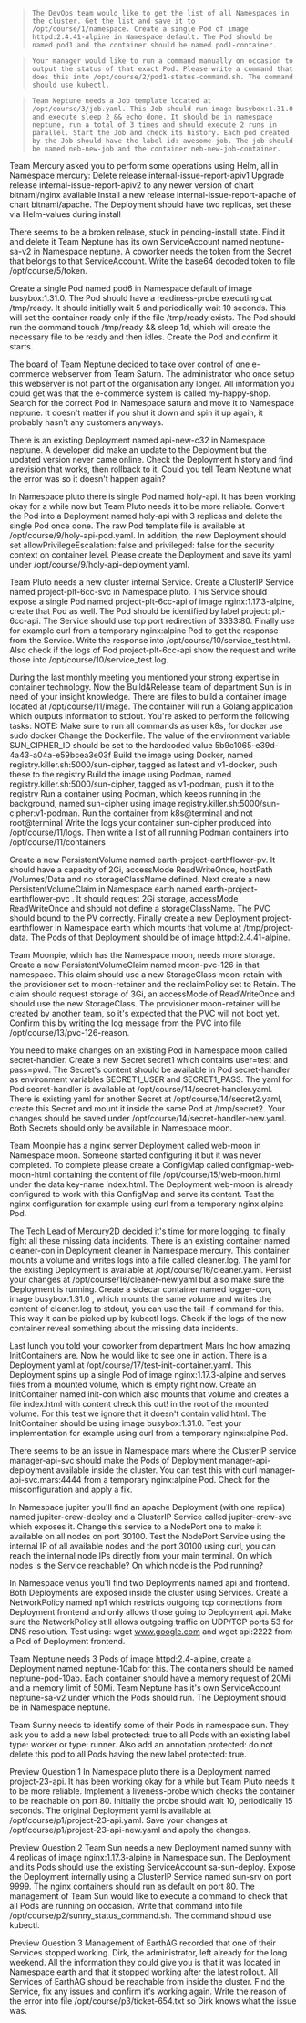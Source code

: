> ``The DevOps team would like to get the list of all Namespaces in the cluster. Get the list and save it to /opt/course/1/namespace.
Create a single Pod of image httpd:2.4.41-alpine in Namespace default. The Pod should be named pod1 and the container should be named pod1-container.``


> ``Your manager would like to run a command manually on occasion to output the status of that exact Pod. Please write a command that does this into /opt/course/2/pod1-status-command.sh. The command should use kubectl.``

> ``Team Neptune needs a Job template located at /opt/course/3/job.yaml. This Job should run image busybox:1.31.0 and execute sleep 2 && echo done. It should be in namespace neptune, run a total of 3 times and should execute 2 runs in parallel.
Start the Job and check its history. Each pod created by the Job should have the label id: awesome-job. The job should be named neb-new-job and the container neb-new-job-container.``

Team Mercury asked you to perform some operations using Helm, all in Namespace mercury:
Delete release internal-issue-report-apiv1
Upgrade release internal-issue-report-apiv2 to any newer version of chart bitnami/nginx available
Install a new release internal-issue-report-apache of chart bitnami/apache. The Deployment should have two replicas, set these via Helm-values during install

There seems to be a broken release, stuck in pending-install state. Find it and delete it
Team Neptune has its own ServiceAccount named neptune-sa-v2 in Namespace neptune. A coworker needs the token from the Secret that belongs to that ServiceAccount. Write the base64 decoded token to file /opt/course/5/token.

Create a single Pod named pod6 in Namespace default of image busybox:1.31.0. The Pod should have a readiness-probe executing cat /tmp/ready. It should initially wait 5 and periodically wait 10 seconds. This will set the container ready only if the file /tmp/ready exists.
The Pod should run the command touch /tmp/ready && sleep 1d, which will create the necessary file to be ready and then idles. Create the Pod and confirm it starts.

The board of Team Neptune decided to take over control of one e-commerce webserver from Team Saturn. The administrator who once setup this webserver is not part of the organisation any longer. All information you could get was that the e-commerce system is called my-happy-shop.
Search for the correct Pod in Namespace saturn and move it to Namespace neptune. It doesn't matter if you shut it down and spin it up again, it probably hasn't any customers anyways.

There is an existing Deployment named api-new-c32 in Namespace neptune. A developer did make an update to the Deployment but the updated version never came online. Check the Deployment history and find a revision that works, then rollback to it. Could you tell Team Neptune what the error was so it doesn't happen again?

In Namespace pluto there is single Pod named holy-api. It has been working okay for a while now but Team Pluto needs it to be more reliable.
Convert the Pod into a Deployment named holy-api with 3 replicas and delete the single Pod once done. The raw Pod template file is available at /opt/course/9/holy-api-pod.yaml.
In addition, the new Deployment should set allowPrivilegeEscalation: false and privileged: false for the security context on container level.
Please create the Deployment and save its yaml under /opt/course/9/holy-api-deployment.yaml.

Team Pluto needs a new cluster internal Service. Create a ClusterIP Service named project-plt-6cc-svc in Namespace pluto. This Service should expose a single Pod named project-plt-6cc-api of image nginx:1.17.3-alpine, create that Pod as well. The Pod should be identified by label project: plt-6cc-api. The Service should use tcp port redirection of 3333:80.
Finally use for example curl from a temporary nginx:alpine Pod to get the response from the Service. Write the response into /opt/course/10/service_test.html. Also check if the logs of Pod project-plt-6cc-api show the request and write those into /opt/course/10/service_test.log.

During the last monthly meeting you mentioned your strong expertise in container technology. Now the Build&Release team of department Sun is in need of your insight knowledge. There are files to build a container image located at /opt/course/11/image. The container will run a Golang application which outputs information to stdout. You're asked to perform the following tasks:
NOTE: Make sure to run all commands as user k8s, for docker use sudo docker
Change the Dockerfile. The value of the environment variable SUN_CIPHER_ID should be set to the hardcoded value 5b9c1065-e39d-4a43-a04a-e59bcea3e03f
Build the image using Docker, named registry.killer.sh:5000/sun-cipher, tagged as latest and v1-docker, push these to the registry
Build the image using Podman, named registry.killer.sh:5000/sun-cipher, tagged as v1-podman, push it to the registry
Run a container using Podman, which keeps running in the background, named sun-cipher using image registry.killer.sh:5000/sun-cipher:v1-podman. Run the container from k8s@terminal and not root@terminal
Write the logs your container sun-cipher produced into /opt/course/11/logs. Then write a list of all running Podman containers into /opt/course/11/containers

Create a new PersistentVolume named earth-project-earthflower-pv. It should have a capacity of 2Gi, accessMode ReadWriteOnce, hostPath /Volumes/Data and no storageClassName defined.
Next create a new PersistentVolumeClaim in Namespace earth named earth-project-earthflower-pvc . It should request 2Gi storage, accessMode ReadWriteOnce and should not define a storageClassName. The PVC should bound to the PV correctly.
Finally create a new Deployment project-earthflower in Namespace earth which mounts that volume at /tmp/project-data. The Pods of that Deployment should be of image httpd:2.4.41-alpine.

Team Moonpie, which has the Namespace moon, needs more storage. Create a new PersistentVolumeClaim named moon-pvc-126 in that namespace. This claim should use a new StorageClass moon-retain with the provisioner set to moon-retainer and the reclaimPolicy set to Retain. The claim should request storage of 3Gi, an accessMode of ReadWriteOnce and should use the new StorageClass.
The provisioner moon-retainer will be created by another team, so it's expected that the PVC will not boot yet. Confirm this by writing the log message from the PVC into file /opt/course/13/pvc-126-reason.

You need to make changes on an existing Pod in Namespace moon called secret-handler. Create a new Secret secret1 which contains user=test and pass=pwd. The Secret's content should be available in Pod secret-handler as environment variables SECRET1_USER and SECRET1_PASS. The yaml for Pod secret-handler is available at /opt/course/14/secret-handler.yaml.
There is existing yaml for another Secret at /opt/course/14/secret2.yaml, create this Secret and mount it inside the same Pod at /tmp/secret2. Your changes should be saved under /opt/course/14/secret-handler-new.yaml. Both Secrets should only be available in Namespace moon.

Team Moonpie has a nginx server Deployment called web-moon in Namespace moon. Someone started configuring it but it was never completed. To complete please create a ConfigMap called configmap-web-moon-html containing the content of file /opt/course/15/web-moon.html under the data key-name index.html.
The Deployment web-moon is already configured to work with this ConfigMap and serve its content. Test the nginx configuration for example using curl from a temporary nginx:alpine Pod.

The Tech Lead of Mercury2D decided it's time for more logging, to finally fight all these missing data incidents. There is an existing container named cleaner-con in Deployment cleaner in Namespace mercury. This container mounts a volume and writes logs into a file called cleaner.log.
The yaml for the existing Deployment is available at /opt/course/16/cleaner.yaml. Persist your changes at /opt/course/16/cleaner-new.yaml but also make sure the Deployment is running.
Create a sidecar container named logger-con, image busybox:1.31.0 , which mounts the same volume and writes the content of cleaner.log to stdout, you can use the tail -f command for this. This way it can be picked up by kubectl logs.
Check if the logs of the new container reveal something about the missing data incidents.

Last lunch you told your coworker from department Mars Inc how amazing InitContainers are. Now he would like to see one in action. There is a Deployment yaml at /opt/course/17/test-init-container.yaml. This Deployment spins up a single Pod of image nginx:1.17.3-alpine and serves files from a mounted volume, which is empty right now.
Create an InitContainer named init-con which also mounts that volume and creates a file index.html with content check this out! in the root of the mounted volume. For this test we ignore that it doesn't contain valid html.
The InitContainer should be using image busybox:1.31.0. Test your implementation for example using curl from a temporary nginx:alpine Pod.

There seems to be an issue in Namespace mars where the ClusterIP service manager-api-svc should make the Pods of Deployment manager-api-deployment available inside the cluster.
You can test this with curl manager-api-svc.mars:4444 from a temporary nginx:alpine Pod. Check for the misconfiguration and apply a fix.

In Namespace jupiter you'll find an apache Deployment (with one replica) named jupiter-crew-deploy and a ClusterIP Service called jupiter-crew-svc which exposes it. Change this service to a NodePort one to make it available on all nodes on port 30100.
Test the NodePort Service using the internal IP of all available nodes and the port 30100 using curl, you can reach the internal node IPs directly from your main terminal. On which nodes is the Service reachable? On which node is the Pod running?

In Namespace venus you'll find two Deployments named api and frontend. Both Deployments are exposed inside the cluster using Services. Create a NetworkPolicy named np1 which restricts outgoing tcp connections from Deployment frontend and only allows those going to Deployment api. Make sure the NetworkPolicy still allows outgoing traffic on UDP/TCP ports 53 for DNS resolution.
Test using: wget www.google.com and wget api:2222 from a Pod of Deployment frontend.

Team Neptune needs 3 Pods of image httpd:2.4-alpine, create a Deployment named neptune-10ab for this. The containers should be named neptune-pod-10ab. Each container should have a memory request of 20Mi and a memory limit of 50Mi.
Team Neptune has it's own ServiceAccount neptune-sa-v2 under which the Pods should run. The Deployment should be in Namespace neptune.

Team Sunny needs to identify some of their Pods in namespace sun. They ask you to add a new label protected: true to all Pods with an existing label type: worker or type: runner. Also add an annotation protected: do not delete this pod to all Pods having the new label protected: true.

Preview Question 1
In Namespace pluto there is a Deployment named project-23-api. It has been working okay for a while but Team Pluto needs it to be more reliable. Implement a liveness-probe which checks the container to be reachable on port 80. Initially the probe should wait 10, periodically 15 seconds.
The original Deployment yaml is available at /opt/course/p1/project-23-api.yaml. Save your changes at /opt/course/p1/project-23-api-new.yaml and apply the changes.

Preview Question 2
Team Sun needs a new Deployment named sunny with 4 replicas of image nginx:1.17.3-alpine in Namespace sun. The Deployment and its Pods should use the existing ServiceAccount sa-sun-deploy.
Expose the Deployment internally using a ClusterIP Service named sun-srv on port 9999. The nginx containers should run as default on port 80. The management of Team Sun would like to execute a command to check that all Pods are running on occasion. Write that command into file /opt/course/p2/sunny_status_command.sh. The command should use kubectl.

Preview Question 3
Management of EarthAG recorded that one of their Services stopped working. Dirk, the administrator, left already for the long weekend. All the information they could give you is that it was located in Namespace earth and that it stopped working after the latest rollout. All Services of EarthAG should be reachable from inside the cluster.
Find the Service, fix any issues and confirm it's working again. Write the reason of the error into file /opt/course/p3/ticket-654.txt so Dirk knows what the issue was.

